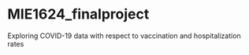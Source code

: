 # MIE1624_finalproject
Exploring COVID-19 data with respect to vaccination and hospitalization rates
